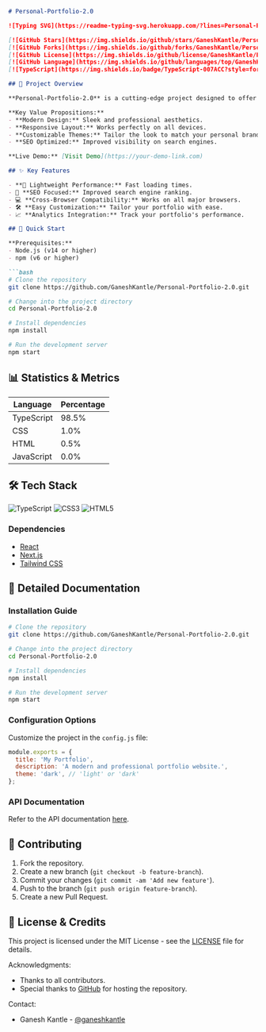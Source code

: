 ```markdown
# Personal-Portfolio-2.0

![Typing SVG](https://readme-typing-svg.herokuapp.com/?lines=Personal-Portfolio-2.0;An+Innovative+Professional+Portfolio;Featuring+Premium+Features;Designed+for+Modern+Web+Development)

[![GitHub Stars](https://img.shields.io/github/stars/GaneshKantle/Personal-Portfolio-2.0?style=flat-square)](https://github.com/GaneshKantle/Personal-Portfolio-2.0/stargazers)
[![GitHub Forks](https://img.shields.io/github/forks/GaneshKantle/Personal-Portfolio-2.0?style=flat-square)](https://github.com/GaneshKantle/Personal-Portfolio-2.0/network/members)
[![GitHub License](https://img.shields.io/github/license/GaneshKantle/Personal-Portfolio-2.0?style=flat-square)](https://github.com/GaneshKantle/Personal-Portfolio-2.0/blob/main/LICENSE)
[![GitHub Language](https://img.shields.io/github/languages/top/GaneshKantle/Personal-Portfolio-2.0?style=flat-square)](https://github.com/GaneshKantle/Personal-Portfolio-2.0)
[![TypeScript](https://img.shields.io/badge/TypeScript-007ACC?style=for-the-badge&logo=typescript&logoColor=white)](https://www.typescriptlang.org/)

## 🎯 Project Overview

**Personal-Portfolio-2.0** is a cutting-edge project designed to offer a modern, professional online portfolio. This project leverages the latest web technologies to provide a seamless user experience and a standout professional presence.

**Key Value Propositions:**
- **Modern Design:** Sleek and professional aesthetics.
- **Responsive Layout:** Works perfectly on all devices.
- **Customizable Themes:** Tailor the look to match your personal brand.
- **SEO Optimized:** Improved visibility on search engines.

**Live Demo:** [Visit Demo](https://your-demo-link.com)

## ✨ Key Features

- **🚀 Lightweight Performance:** Fast loading times.
- 🌟 **SEO Focused:** Improved search engine ranking.
- 💻 **Cross-Browser Compatibility:** Works on all major browsers.
- 🛠️ **Easy Customization:** Tailor your portfolio with ease.
- 📈 **Analytics Integration:** Track your portfolio's performance.

## 🚀 Quick Start

**Prerequisites:**
- Node.js (v14 or higher)
- npm (v6 or higher)

```bash
# Clone the repository
git clone https://github.com/GaneshKantle/Personal-Portfolio-2.0.git

# Change into the project directory
cd Personal-Portfolio-2.0

# Install dependencies
npm install

# Run the development server
npm start
```

## 📊 Statistics & Metrics

| Language       | Percentage |
|----------------|------------|
| TypeScript     | 98.5%      |
| CSS            | 1.0%       |
| HTML           | 0.5%       |
| JavaScript     | 0.0%       |

## 🛠️ Tech Stack

![TypeScript](https://img.shields.io/badge/TypeScript-007ACC?style=for-the-badge&logo=typescript&logoColor=white)
![CSS3](https://img.shields.io/badge/CSS3-1572B6?style=for-the-badge&logo=css3&logoColor=white)
![HTML5](https://img.shields.io/badge/HTML5-E34F26?style=for-the-badge&logo=html5&logoColor=white)

### Dependencies

- [React](https://reactjs.org/)
- [Next.js](https://nextjs.org/)
- [Tailwind CSS](https://tailwindcss.com/)

## 📖 Detailed Documentation

### Installation Guide

```bash
# Clone the repository
git clone https://github.com/GaneshKantle/Personal-Portfolio-2.0.git

# Change into the project directory
cd Personal-Portfolio-2.0

# Install dependencies
npm install

# Run the development server
npm start
```

### Configuration Options

Customize the project in the `config.js` file:

```javascript
module.exports = {
  title: 'My Portfolio',
  description: 'A modern and professional portfolio website.',
  theme: 'dark', // 'light' or 'dark'
};
```

### API Documentation

Refer to the API documentation [here](https://github.com/GaneshKantle/Personal-Portfolio-2.0/wiki/API-Documentation).

## 🤝 Contributing

1. Fork the repository.
2. Create a new branch (`git checkout -b feature-branch`).
3. Commit your changes (`git commit -am 'Add new feature'`).
4. Push to the branch (`git push origin feature-branch`).
5. Create a new Pull Request.

## 📄 License & Credits

This project is licensed under the MIT License - see the [LICENSE](https://github.com/GaneshKantle/Personal-Portfolio-2.0/blob/main/LICENSE) file for details.

Acknowledgments:
- Thanks to all contributors.
- Special thanks to [GitHub](https://github.com/) for hosting the repository.

Contact:
- Ganesh Kantle - [@ganeshkantle](https://twitter.com/ganeshkantle)
```
